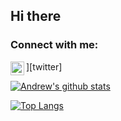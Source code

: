## Hi there
### Connect with me:

<img align="left" alt="The Team | Twitter" width="22px" src="https://cdn.jsdelivr.net/npm/simple-icons@v3/icons/twitter.svg" />][twitter]

<!--
**cwmaCampbell/cwmaCampbell** is a ✨ _special_ ✨ repository because its `README.md` (this file) appears on your GitHub profile.

Here are some ideas to get you started:

- 🔭 I’m currently working on ...
- 🌱 I’m currently learning ...
- 👯 I’m looking to collaborate on ...
- 🤔 I’m looking for help with ...
- 💬 Ask me about ...
- 📫 How to reach me: ...
- 😄 Pronouns: ...
- ⚡ Fun fact: ...
-->

[![Andrew's github stats](https://github-readme-stats.vercel.app/api?username=cwmaCampbell&count_private=true&show_icons=true&theme=radical&hide_rank=false)](https://github.com/cwmaCampbell/github-readme-stats)

[![Top Langs](https://github-readme-stats.vercel.app/api/top-langs/?username=cwmaCampbell)](https://github.com/cwmaCampbell/github-readme-stats)
